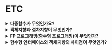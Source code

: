 # ETC

<details>
<summary><strong>다중함수가 무엇인가요?</strong></summary>  
<hr>
<ul><li>답변</li></ul>
<hr>
</details>


<details>
<summary><strong>객체지향과 절차지향이 무엇인가?</strong></summary>  
<hr>
<ul><li>답변</li></ul>
<hr>
</details>


<details>
<summary><strong>FP 프로그래밍(함수형 프로그래밍)이 무엇인가?</strong></summary>  
<hr>
<ul><li>답변</li></ul>
<hr>
</details>


<details>
<summary><strong>함수형 인터페이스와 객체지향의 차이점이 무엇인가?</strong></summary>  
<hr>
<ul><li>답변</li></ul>
<hr>
</details>
